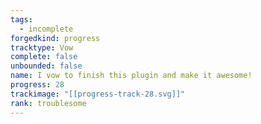```yaml
---
tags:
  - incomplete
forgedkind: progress
tracktype: Vow
complete: false
unbounded: false
name: I vow to finish this plugin and make it awesome!
progress: 28
trackimage: "[[progress-track-28.svg]]"
rank: troublesome
---
```


```forged-track

```
